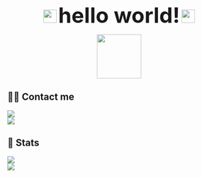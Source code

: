 <p align="center">
    <img src="https://i.imgur.com/WJYkqpq.gif" width="30" height="30" />
    <b><font size="7">hello world!</font></b>
    <img src="https://i.imgur.com/WJYkqpq.gif" width="30" height="30" />
</p>
    
<p align="center">
  <img src="https://i.imgur.com/TvSSIVP.gif" width="100" />
</p>

## 🧑‍💻 Contact me

<div>
  <a href="mailto:ghk132435@gmail.com">
    <img src="https://img.shields.io/badge/Gmail-EA4335?style=for-the-badge&logo=Gmail&logoColor=white">
  </a>
</div>

<div>
  <a href="https://hits.seeyoufarm.com">
    <img src="https://hits.seeyoufarm.com/api/count/incr/badge.svg?url=https%3A%2F%2Fgithub.com%2Fsodaaw%2F&count_bg=%23000000&title_bg=%23000000&icon=github.svg&icon_color=%23FFFFFF&title=GitHub&edge_flat=false"/>
  </a>
</div>

## 🏅 Stats

<div>
  <img src="https://github-readme-stats.vercel.app/api?username=sodaaw&bg_color=180,ffe0ed,00000000&title_color=000000&text_color=000000"/>
</div>

<div>
  <img src="https://github-readme-stats.vercel.app/api/top-langs/?username=sodaaw&layout=compact&bg_color=180,ffe0ed,00000000&title_color=000000&text_color=000000"/>
</div>
